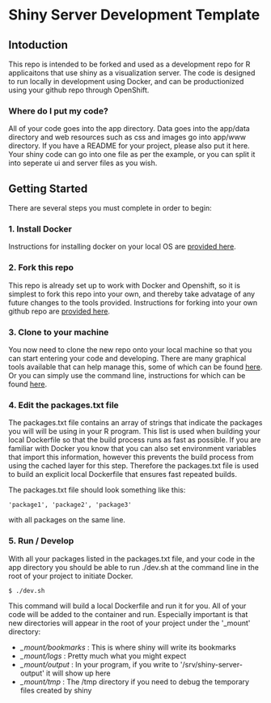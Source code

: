 # Shiny Server Development Template

## Intoduction

This repo is intended to be forked and used as a development repo for R applicaitons that use shiny as a visualization server.  The code is designed
to run locally in development using Docker, and can be productionized using your github repo through OpenShift.

### Where do I put my code?

All of your code goes into the app directory. Data goes into the app/data directory and web resources such as css and images go into app/www directory.
If you have a README for your project, please also put it here.  Your shiny code can go into one file as per the example, or you can split it into
seperate ui and server files as you wish.

## Getting Started

There are several steps you must complete in order to begin:

### 1. Install Docker

Instructions for installing docker on your local OS are [provided here](https://docs.docker.com/engine/installation/ "Yeah! Install Docker").

### 2. Fork this repo

This repo is already set up to work with Docker and Openshift, so it is simplest to fork this repo into your own, and thereby take advatage of any future changes to the tools provided.
Instructions for forking into your own github repo are [provided here](https://help.github.com/articles/fork-a-repo/ "Fork Repo in Github").

### 3. Clone to your machine

You now need to clone the new repo onto your local machine so that you can start entering your code and developing.  There are many graphical tools available that can help manage this,
some of which can be found [here](https://git-scm.com/download/gui/linux "Github GUI").  Or you can simply use the command line, instructions for which can be
found [here](https://git-scm.com/book/en/v2/Git-Basics-Getting-a-Git-Repository "git command line").

### 4. Edit the packages.txt file

The packages.txt file contains an array of strings that indicate the packages you will will be using in your R program.  This list is used when building your local Dockerfile so that the
build process runs as fast as possible.  If you are familiar with Docker you know that you can also set environment variables that import this information, however this prevents the build process
from using the cached layer for this step.  Therefore the packages.txt file is used to build an explicit local Dockerfile that ensures fast repeated builds.

The packages.txt file should look something like this:
```
'package1', 'package2', 'package3'
```
with all packages on the same line.

### 5. Run / Develop

With all your packages listed in the packages.txt file, and your code in the app directory you should be able to run ./dev.sh at the command line in the root of your project
to initiate Docker.
```
$ ./dev.sh
```
This command will build a local Dockerfile and run it for you.  All of your code will be added to the container and run.  Especially important is that new directories
will appear in the root of your project under the '_mount' directory:

- *_mount/bookmarks* : This is where shiny will write its bookmarks
- *_mount/logs*      : Pretty much what you  might expect
- *_mount/output*    : In your program, if you write to '/srv/shiny-server-output' it will show up here
- *_mount/tmp*       : The /tmp directory if you need to debug the temporary files created by shiny

